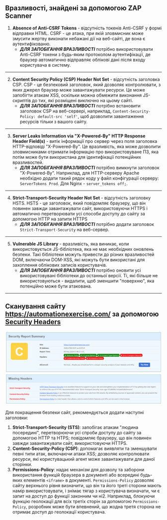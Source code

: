 ## Вразливості, знайдені за допомогою ZAP Scanner

1. **Absence of Anti-CSRF Tokens** - відсутність токенів Anti-CSRF у формі відправки HTML. CSRF - це атака, при якій зловмисник може змусити жертву виконати небажані дії на веб-сайті, де вона є аутентифікованю.
   - **_ДЛЯ ЗАПОБІГАННЯ ВРАЗЛИВОСТІ_** потрібно використовувати Anti-CSRF токени з будь-яким протоколом аутентифікації, де браузер автоматично відправляє облікові дані після входу користувача в систему.
---
2. **Content Security Policy (CSP) Header Not Set** - відсутність заголовка CSP. CSP - це безпековий заголовок, який дозволяє контролювати, з яких джерел браузер може завантажувати ресурси. Це може запобігти атакам XSS, оскільки можна обмежити виконання JS-скриптів до тих, які розміщені виключно на цьому сайті.
   - **_ДЛЯ ЗАПОБІГАННЯ ВРАЗЛИВОСТІ_** потрібно встановити заголовок CSP на веб-сервері, наприклад, `Content-Security-Policy: default-src 'self'`, щоб дозволити завантаження ресурсів тільки з вашого сайту.
---
3. **Server Leaks Information via "X-Powered-By" HTTP Response Header Field(s)** - витік інформації про сервер через поля заголовка HTTP-відповіді "X-Powered-By". Це вразливість, яка може дозволити зловмисниками отримати інформацію про використовуване ПЗ, яка потім може бути використана для ідентифікації потенційних вразливостей.
   - **_ДЛЯ ЗАПОБІГАННЯ ВРАЗЛИВОСТІ_** потрібно вимкнути заголовок "X-Powered-By". Наприклад, для HTTP-серверу Apache необхідно додати такий рядок коду у файл конфігурації серверу: `ServerTokens Prod`. Для Nginx - `server_tokens off;`.
---
4. **Strict-Transport-Security Header Not Set** - відсутність заголовку HSTS. HSTS - це заголовок, який повідомляє браузеру, що він повинен завжди завантажувати сайт, використовуючи HTTPS і автоматично перетворювати усі способи доступу до сайту за допомогою HTTP на запити HTTPS
   - **_ДЛЯ ЗАПОБІГАННЯ ВРАЗЛИВОСТІ_** потрібно додати заголовок `Strict-Transport-Security` на веб-сервер.
---
5. **Vulnerable JS Library** - вразливість, яка виникає, коли використовується JS-бібліотека, яка не має необхідних оновлень безпеки. Такі бібліотеки можуть привести до різних вразливостей DOM, включаючи DOM-XSS, які можуть бути використані для захоплення облікових записів користувачів.
   - **_ДЛЯ ЗАПОБІГАННЯ ВРАЗЛИВОСТІ_** потрібно оновити усі використовувані бібліотеки до останньої версії. Ті, які більше не використовуються - видалити, щоб зменшити "поверхню", яка потенційно може бути атакована.
---
## Сканування сайту https://automationexercise.com/ за допомогою [Security Headers](https://securityheaders.com/)

![Результат](./security-headers-scan.png)

Для покращення безпеки сайт, рекомендується додати наступні заголовки:

1. **Strict-Transport-Security (STS)**: запобігає атакам "людина посередині", перетворюючи усі спроби доступу до сайту за допомогою HTTP та HTPS; повідомляє браузеру, що він повинен завжди завантажувати сайт, використовуючи HTTPS.
2. **Content-Security-Policy (CSP)**: допомагає виявляти та зменшувати певні типи атак, включаючи атаки XSS; дозволяє контролювати ресурси, які користувацький агент може завантажувати для даної сторінки.
3. **Permissions-Policy**: надає механізм для дозволу та заборони використання функцій браузера в документі або всередині будь-яких елементів `<iframe>` в документі. `Permissions-Policy` дозволяє сайту верхнього рівня визначити, що він та його треті сторони мають намір використовувати, і знімає тягар з користувача визначати, чи є запит на доступ до функції законним чи ні2. Наприклад, блокуючи функцію геолокації для всіх третіх сторін за допомогою `Permissions-Policy`, розробник може бути впевнений, що жодна третя сторона не отримає доступ до геолокації користувача.
